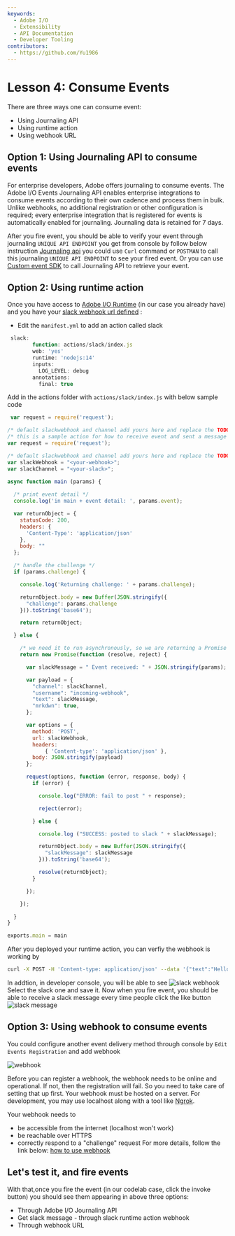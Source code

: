 ```yaml
---
keywords:
  - Adobe I/O
  - Extensibility
  - API Documentation
  - Developer Tooling
contributors:
  - https://github.com/Yu1986
---
```


# Lesson 4: Consume Events

There are three ways one can consume event:
* Using Journaling API 
* Using runtime action 
* Using webhook URL


## Option 1: Using Journaling API to consume events 
For enterprise developers, Adobe offers journaling to consume events. The Adobe I/O Events Journaling API enables enterprise integrations to consume events according to their own cadence and process them in bulk. Unlike webhooks, no additional registration or other configuration is required; every enterprise integration that is registered for events is automatically enabled for journaling. Journaling data is retained for 7 days. 

After you fire event, you should be able to verify your event through journaling `UNIQUE API ENDPOINT` you get from console by follow below instruction
[Journaling api](https://www.adobe.io/apis/experienceplatform/events/docs.html#!adobedocs/adobeio-events/master/intro/journaling_api.md)
you could use `Curl` command or `POSTMAN` to call this journaling `UNIQUE API ENDPOINT` to see your fired event.
Or you can use [Custom event SDK](https://github.com/adobe/aio-lib-events/) to call Journaling API to retrieve your event.


## Option 2: Using runtime action
Once you have access to [Adobe I/O Runtime](https://www.adobe.io/apis/cloudplatform/runtime.html) (in our case you already have) and you have your [slack webhook url defined](https://api.slack.com/incoming-webhooks) :
* Edit the `manifest.yml` to add an action called slack 
```javascript
 slack:
        function: actions/slack/index.js
        web: 'yes'
        runtime: 'nodejs:14'
        inputs:
          LOG_LEVEL: debug
        annotations:
          final: true
```
Add in the actions folder with `actions/slack/index.js` with below sample code

```javascript
 var request = require('request');

/* default slackwebhook and channel add yours here and replace the TODO below */
/* this is a sample action for how to receive event and sent a message to slack */
var request = require('request');

/* default slackwebhook and channel add yours here and replace the TODO below */
var slackWebhook = "<your-webhook>";
var slackChannel = "<your-slack>";

async function main (params) {
  
  /* print event detail */
  console.log('in main + event detail: ', params.event);

  var returnObject = {
    statusCode: 200,
    headers: {
      'Content-Type': 'application/json'
    },
    body: ""
  };

  /* handle the challenge */
  if (params.challenge) {

    console.log('Returning challenge: ' + params.challenge);

    returnObject.body = new Buffer(JSON.stringify({
      "challenge": params.challenge
    })).toString('base64');

    return returnObject;

  } else {

    /* we need it to run asynchronously, so we are returning a Promise */
    return new Promise(function (resolve, reject) {

      var slackMessage = " Event received: " + JSON.stringify(params);

      var payload = {
        "channel": slackChannel,
        "username": "incoming-webhook",
        "text": slackMessage,
        "mrkdwn": true,
      };

      var options = {
        method: 'POST',
        url: slackWebhook,
        headers:
            { 'Content-type': 'application/json' },
        body: JSON.stringify(payload)
      };

      request(options, function (error, response, body) {
        if (error) {

          console.log("ERROR: fail to post " + response);

          reject(error);

        } else {

          console.log ("SUCCESS: posted to slack " + slackMessage);

          returnObject.body = new Buffer(JSON.stringify({
            "slackMessage": slackMessage
          })).toString('base64');

          resolve(returnObject);
        }

      });

    });

  }
}

exports.main = main
```
After you deployed your runtime action, you can verfiy the webhook is working by 
```bash
curl -X POST -H 'Content-type: application/json' --data '{"text":"Hello, World!"}' https://<your-namespace>.adobeio-static.net/api/v1/web/event-demo-0.0.1/slack
```
In addtion, in developer console, you will be able to see ![slack webhook](assets/slack-webhook.png)
Select the slack one and save it. Now when you fire event, you should be able to receive a slack message every time people click the like button 
![slack message](assets/slack-message.png)

## Option 3: Using webhook to consume events 
You could configure another event delivery method through console by `Edit Events Registration` and add webhook 

![webhook](assets/webhook.png)

Before you can register a webhook, the webhook needs to be online and operational. If not, then the registration will fail. So you need to take care of setting that up first. Your webhook must be hosted on a server. For development, you may use localhost along with a tool like [Ngrok](https://ngrok.com/).

Your webhook needs to
-   be accessible from the internet (localhost won't work)
-   be reachable over HTTPS
-   correctly respond to a "challenge" request
For more details, follow the link below: 
[how to use webhook](https://www.adobe.io/apis/experienceplatform/events/docs.html#!adobedocs/adobeio-events/master/intro/webhook_docs_intro.md)

## Let's test it, and fire events
With that,once you fire the event (in our codelab case, click the invoke button) you should see them appearing in above three options:
- Through Adobe I/O Journaling API 
- Get slack message - through slack runtime action webhook
- Through webhook URL


